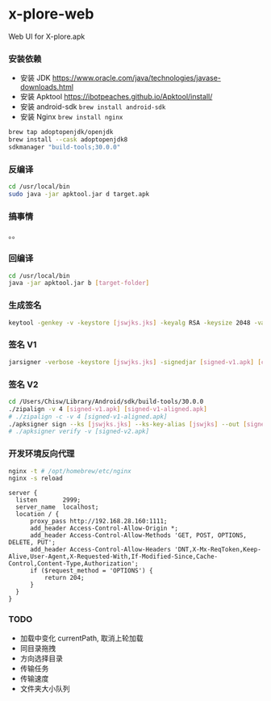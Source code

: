 # x-plore-web
Web UI for X-plore.apk

### 安装依赖

- 安装 JDK https://www.oracle.com/java/technologies/javase-downloads.html
- 安装 Apktool https://ibotpeaches.github.io/Apktool/install/
- 安装 android-sdk `brew install android-sdk`
- 安装 Nginx `brew install nginx`

```sh
brew tap adoptopenjdk/openjdk
brew install --cask adoptopenjdk8
sdkmanager "build-tools;30.0.0"
```

### 反编译

```sh
cd /usr/local/bin
sudo java -jar apktool.jar d target.apk
```

### 搞事情

。。

### 回编译

```sh
cd /usr/local/bin
java -jar apktool.jar b [target-folder]
```

### 生成签名

```sh
keytool -genkey -v -keystore [jswjks.jks] -keyalg RSA -keysize 2048 -validity 10000 -alias [jswjks]
```

### 签名 V1

```sh
jarsigner -verbose -keystore [jswjks.jks] -signedjar [signed-v1.apk] [compile.apk] [jswjks]
```

### 签名 V2

```sh
cd /Users/Chisw/Library/Android/sdk/build-tools/30.0.0
./zipalign -v 4 [signed-v1.apk] [signed-v1-aligned.apk]
# ./zipalign -c -v 4 [signed-v1-aligned.apk]
./apksigner sign --ks [jswjks.jks] --ks-key-alias [jswjks] --out [signed-v2.apk] [signed-v1-aligned.apk]
# ./apksigner verify -v [signed-v2.apk]
```

### 开发环境反向代理
```sh
nginx -t # /opt/homebrew/etc/nginx
nginx -s reload
```

```
server {
  listen       2999;
  server_name  localhost;
  location / {
      proxy_pass http://192.168.28.160:1111;
      add_header Access-Control-Allow-Origin *;
      add_header Access-Control-Allow-Methods 'GET, POST, OPTIONS, DELETE, PUT';
      add_header Access-Control-Allow-Headers 'DNT,X-Mx-ReqToken,Keep-Alive,User-Agent,X-Requested-With,If-Modified-Since,Cache-Control,Content-Type,Authorization';
      if ($request_method = 'OPTIONS') {
          return 204;
      }
  }
}
```

### TODO

- 加载中变化 currentPath, 取消上轮加载
- 同目录拖拽
- 方向选择目录
- 传输任务
- 传输速度
- 文件夹大小队列
